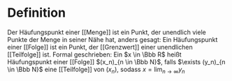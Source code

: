 # Definition
Der Häufungspunkt einer [[Menge]] ist ein Punkt, der unendlich viele Punkte der Menge in seiner Nähe hat, anders gesagt: Ein Häufungspunkt einer [[Folge]] ist ein Punkt, der [[Grenzwert]] einer unendlichen [[Teilfolge]] ist. Formal geschrieben:
Ein $x \in \Bbb R$ heißt Häufungspunkt einer [[Folge]] $(x_n)_{n \in \Bbb N}$, falls $\exists (y_n)_{n \in \Bbb N}$ eine [[Teilfolge]] von $(x_n)$, sodass $x = \lim_{n \to \infty} y_n$ 